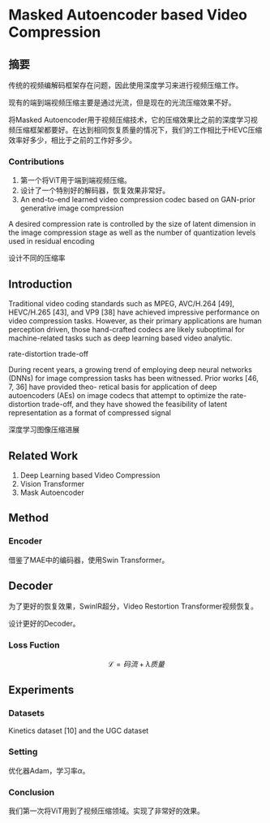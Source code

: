 # Masked Autoencoder based Video Compression

## 摘要

传统的视频编解码框架存在问题，因此使用深度学习来进行视频压缩工作。

现有的端到端视频压缩主要是通过光流，但是现在的光流压缩效果不好。

将Masked Autoencoder用于视频压缩技术，它的压缩效果比之前的深度学习视频压缩框架都要好。在达到相同恢复质量的情况下，我们的工作相比于HEVC压缩效率好多少，相比于之前的工作好多少。

### Contributions

1. 第一个将ViT用于端到端视频压缩。
2. 设计了一个特别好的解码器，恢复效果非常好。
3. An end-to-end learned video compression codec based on GAN-prior generative image compression

A desired compression rate is controlled by the size of latent dimension in the image compression stage as well as the number of quantization levels used in residual encoding

设计不同的压缩率

## Introduction

Traditional video coding standards such as MPEG, AVC/H.264 [49], HEVC/H.265 [43], and VP9 [38] have achieved impressive performance on video compression tasks. However, as their primary applications are human perception driven, those hand-crafted codecs are likely suboptimal for machine-related tasks such as deep learning based video analytic.

rate-distortion trade-off

During recent years, a growing trend of employing deep neural networks (DNNs) for image compression tasks has been witnessed. Prior works [46, 7, 36] have provided theo- retical basis for application of deep autoencoders (AEs) on image codecs that attempt to optimize the rate-distortion trade-off, and they have showed the feasibility of latent representation as a format of compressed signal

深度学习图像压缩进展

## Related Work

1. Deep Learning based Video Compression
2. Vision Transformer
3. Mask Autoencoder

## Method

### Encoder

借鉴了MAE中的编码器，使用Swin Transformer。



## Decoder

为了更好的恢复效果，SwinIR超分，Video Restortion Transformer视频恢复。

设计更好的Decoder。

### Loss Fuction

$$
\mathcal L = 码流 + \lambda 质量
$$

## Experiments

### Datasets

Kinetics dataset [10] and the UGC dataset

### Setting

优化器Adam，学习率$\alpha$。

### Conclusion

我们第一次将ViT用到了视频压缩领域。实现了非常好的效果。